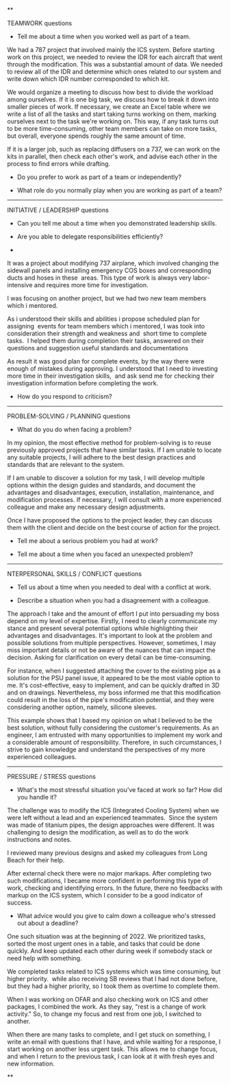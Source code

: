 **

TEAMWORK questions

- Tell me about a time when you worked well as part of a team.
    

  

We had a 787 project that involved mainly the ICS system. Before starting work on this project, we needed to review the IDR for each aircraft that went through the modification. This was a substantial amount of data. We needed to review all of the IDR and determine which ones related to our system and write down which IDR number corresponded to which kit.

We would organize a meeting to discuss how best to divide the workload among ourselves. If it is one big task, we discuss how to break it down into smaller pieces of work. If necessary, we create an Excel table where we write a list of all the tasks and start taking turns working on them, marking ourselves next to the task we're working on. This way, if any task turns out to be more time-consuming, other team members can take on more tasks, but overall, everyone spends roughly the same amount of time.

If it is a larger job, such as replacing diffusers on a 737, we can work on the kits in parallel, then check each other's work, and advise each other in the process to find errors while drafting.

  
  

- Do you prefer to work as part of a team or independently?
    
- What role do you normally play when you are working as part of a team?
    

  

---

  

INITIATIVE / LEADERSHIP questions

- Can you tell me about a time when you demonstrated leadership skills.
    
- Are you able to delegate responsibilities efficiently?
    
-   
    

It was a project about modifying 737 airplane, which involved changing the sidewall panels and installing emergency COS boxes and corresponding ducts and hoses in these  areas. This type of work is always very labor-intensive and requires more time for investigation.

I was focusing on another project, but we had two new team members which i mentored. 

As i understood their skills and abilities i propose scheduled plan for assigning  events for team members which i mentored, I was took into consideration their strength and weakness and  short time to complete tasks.  I helped them during completion their tasks, answered on their questions and suggestion useful standards and documentations

As result it was good plan for complete events, by the way there were enough of mistakes during approving. I understood that I need to investing more time in their investigation skills,  and ask send me for checking their investigation information before completing the work.

  

- How do you respond to criticism?
    

  
  

---

  

PROBLEM-SOLVING / PLANNING questions

- What do you do when facing a problem?
    

  

In my opinion, the most effective method for problem-solving is to reuse previously approved projects that have similar tasks. If I am unable to locate any suitable projects, I will adhere to the best design practices and standards that are relevant to the system.

If I am unable to discover a solution for my task, I will develop multiple options within the design guides and standards, and document the advantages and disadvantages, execution, installation, maintenance, and modification processes. If necessary, I will consult with a more experienced colleague and make any necessary design adjustments.

Once I have proposed the options to the project leader, they can discuss them with the client and decide on the best course of action for the project.

  

- Tell me about a serious problem you had at work?
    
- Tell me about a time when you faced an unexpected problem?
    

  

---

  

NTERPERSONAL SKILLS / CONFLICT questions

- Tell us about a time when you needed to deal with a conflict at work.
    
- Describe a situation when you had a disagreement with a colleague.
    

The approach I take and the amount of effort I put into persuading my boss depend on my level of expertise. Firstly, I need to clearly communicate my stance and present several potential options while highlighting their advantages and disadvantages. It's important to look at the problem and possible solutions from multiple perspectives. However, sometimes, I may miss important details or not be aware of the nuances that can impact the decision. Asking for clarification on every detail can be time-consuming.

For instance, when I suggested attaching the cover to the existing pipe as a solution for the PSU panel issue, it appeared to be the most viable option to me. It's cost-effective, easy to implement, and can be quickly drafted in 3D and on drawings. Nevertheless, my boss informed me that this modification could result in the loss of the pipe's modification potential, and they were considering another option, namely, silicone sleeves.

This example shows that I based my opinion on what I believed to be the best solution, without fully considering the customer's requirements. As an engineer, I am entrusted with many opportunities to implement my work and a considerable amount of responsibility. Therefore, in such circumstances, I strive to gain knowledge and understand the perspectives of my more experienced colleagues.

  

---

  

PRESSURE / STRESS questions

- What's the most stressful situation you've faced at work so far? How did you handle it?
    

  

The challenge was to modify the ICS (Integrated Cooling System) when we were left without a lead and an experienced teammates.  Since the system was made of titanium pipes, the design approaches were different. It was challenging to design the modification, as well as to do the work instructions and notes.

I reviewed many previous designs and asked my colleagues from Long Beach for their help. 

After external check there were no major markaps. After completing two such modifications, I became more confident in performing this type of work, checking and identifying errors. In the future, there no feedbacks with markup on the ICS system, which I consider to be a good indicator of success.

  
  

- What advice would you give to calm down a colleague who's stressed out about a deadline?
    

  

One such situation was at the beginning of 2022. We prioritized tasks, sorted the most urgent ones in a table, and tasks that could be done quickly. And keep updated each other during week if somebody stack or need help with something.

We completed tasks related to ICS systems which was time consuming, but higher priority.  while also receiving SB reviews that I had not done before, but they had a higher priority, so I took them as overtime to complete them.

When I was working on OFAR and also checking work on ICS and other packages, I combined the work. As they say, "rest is a change of work activity." So, to change my focus and rest from one job, I switched to another.

When there are many tasks to complete, and I get stuck on something, I write an email with questions that I have, and while waiting for a response, I start working on another less urgent task. This allows me to change focus, and when I return to the previous task, I can look at it with fresh eyes and new information.

  
  
  
**